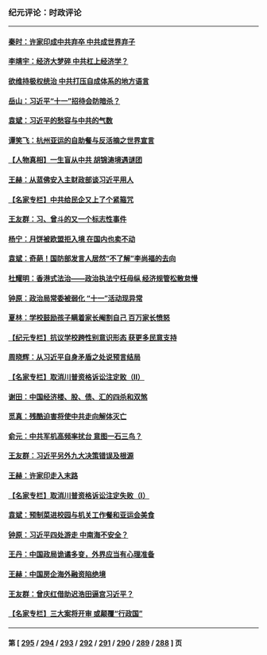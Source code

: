 ### 纪元评论：时政评论
---
#### [秦时：许家印成中共弃卒 中共成世界弃子](../../pages/nsc1025/n14085461.md) 
#### [李靖宇：经济大梦碎 中共杠上经济学？](../../pages/nsc1025/n14085471.md) 
#### [欲维持极权统治 中共打压自成体系的地方语言](../../pages/nsc1025/n14084641.md) 
#### [岳山：习近平“十一”招待会防暗杀？](../../pages/nsc1025/n14085314.md) 
#### [袁斌：习近平的愁容与中共的气数](../../pages/nsc1025/n14085337.md) 
#### [谭笑飞：杭州亚运的自助餐与反活摘之世界宣言](../../pages/nsc1025/n14085318.md) 
#### [【人物真相】一生盲从中共 胡锦涛境遇谜团](../../pages/nsc1025/n14084868.md) 
#### [王赫：从蓝佛安入主财政部谈习近平用人](../../pages/nsc1025/n14084708.md) 
#### [【名家专栏】中共给民企又上了个紧箍咒](../../pages/nsc1025/n14083358.md) 
#### [王友群：习、曾斗的又一个标志性事件](../../pages/nsc1025/n14084412.md) 
#### [杨宁：月饼被欧盟拒入境 在国内也卖不动](../../pages/nsc1025/n14084637.md) 
#### [袁斌：奇葩！国防部发言人居然“不了解”李尚福的去向](../../pages/nsc1025/n14084258.md) 
#### [杜耀明：香港式法治——政治执法宁枉毋纵 经济规管松散怠慢](../../pages/nsc1025/n14084064.md) 
#### [钟原：政治局常委被弱化 “十一”活动现异常](../../pages/nsc1025/n14083841.md) 
#### [夏林：学校鼓励孩子瞒着家长阉割自己 百万家长愤怒](../../pages/nsc1025/n14083724.md) 
#### [【纪元专栏】抗议学校跨性别意识形态 获更多民意支持](../../pages/nsc1025/n14083702.md) 
#### [周晓辉：从习近平自身矛盾之处说预言结局](../../pages/nsc1025/n14083408.md) 
#### [【名家专栏】取消川普资格诉讼注定败（II）](../../pages/nsc1025/n14083338.md) 
#### [谢田：中国经济楼、股、债、汇的四杀和双煞](../../pages/nsc1025/n14083430.md) 
#### [觅真：残酷迫害将使中共走向解体灭亡](../../pages/nsc1025/n14083103.md) 
#### [俞元：中共军机高频率扰台 意图一石三鸟？](../../pages/nsc1025/n14082855.md) 
#### [王友群：习近平另外九大决策错误及根源](../../pages/nsc1025/n14082748.md) 
#### [王赫：许家印走入末路](../../pages/nsc1025/n14082762.md) 
#### [【名家专栏】取消川普资格诉讼注定失败（I）](../../pages/nsc1025/n14081647.md) 
#### [袁斌：预制菜进校园与机关工作餐和亚运会美食](../../pages/nsc1025/n14082206.md) 
#### [钟原：习近平四处游走 中南海不安全？](../../pages/nsc1025/n14081987.md) 
#### [王丹：中国政局诡谲多变，外界应当有心理准备](../../pages/nsc1025/n14081957.md) 
#### [王赫：中国房企海外融资陷绝境](../../pages/nsc1025/n14081916.md) 
#### [王友群：曾庆红借助迟浩田逼宫习近平？](../../pages/nsc1025/n14081902.md) 
#### [【名家专栏】三大案将开审 或颠覆“行政国”](../../pages/nsc1025/n14081652.md) 

---
#### 第 [ [295](./295.md) / [294](./294.md) / [293](./293.md) / [292](./292.md) / [291](./291.md) / [290](./290.md) / [289](./289.md) / [288](./288.md) ] 页
